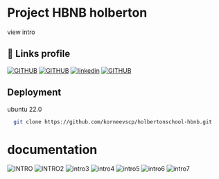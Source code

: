 
# Project HBNB holberton 

view intro 


## 🔗 Links profile 
[![GITHUB](https://img.shields.io/badge/github_DQE92-000?style=for-the-badge&logo=github-fi&logoColor=white)](https://github.com/DQE92)
[![GITHUB](https://img.shields.io/badge/github_korneevscp-0A66C2?style=for-the-badge&logo=GITHUB&logoColor=white)](https://github.com/korneevscp)
[![linkedin](https://img.shields.io/badge/linkedin_korneevscp-0A66C2?style=for-the-badge&logo=Linkedin&logoColor=white)](https://www.linkedin.com/in/valentin-freidel-4365502a7/)
[![GITHUB](https://img.shields.io/badge/github_Lucaswinwin-1DA1F2?style=for-the-badge&logo=GITHUB&logoColor=white)](https://github.com/Lucawinwin)


## Deployment

ubuntu 22.0

```bash
  git clone https://github.com/korneevscp/holbertonschool-hbnb.git
```


# documentation 
![INTRO](https://i.pinimg.com/736x/0f/c8/c6/0fc8c6a3598e43a65d6ffc2f97530641.jpg)
![INTRO2](https://i.pinimg.com/736x/84/b5/52/84b5525e92d2002fca060c35c75f1b52.jpg)
![intro3](https://i.pinimg.com/736x/d1/fb/08/d1fb080700aa2c1b285ca98b8e4cd4f7.jpg)
![intro4](https://i.pinimg.com/736x/93/53/97/935397dd5d95b691ad44e227a2cd13a9.jpg)
![intro5](https://i.pinimg.com/736x/a3/dd/61/a3dd61fdcc32c7d77ef5873e934a5895.jpg)
![intro6](https://i.pinimg.com/736x/df/c1/99/dfc1995f395d07faae786319df4bfa83.jpg)
![intro7](https://i.pinimg.com/736x/29/c8/e1/29c8e18b9c53dba9251bd7e241bb4d75.jpg)







